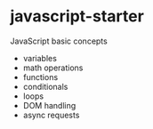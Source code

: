 # javascript-starter
JavaScript basic concepts

- variables
- math operations
- functions
- conditionals
- loops
- DOM handling
- async requests
